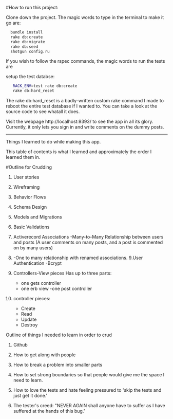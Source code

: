 #How to run this project: 

Clone down the project. The magic words to type in the terminal to make it go are: 

```bash
  bundle install
  rake db:create
  rake db:migrate
  rake db:seed
  shotgun config.ru
```

If you wish to follow the rspec commands, the magic words to run the tests are 

setup the test databse: 

```bash 
   RACK_ENV=test rake db:create
   rake db:hard_reset 
```

The rake db:hard_reset is a badly-written custom rake command I made to reboot the entire test database if I wanted to. You can take a look at the source code to see whatall it does.

Visit the webpage http://localhost:9393/ to see the app in all its glory.  Currently, it only lets you sign in and write comments on the dummy posts.


------------------------------------------------------------------------------------------------------------

Things I learned to do while making this app.

This table of contents is what I learned and approximately the order I learned them in.

#Outline for Crudding

1. User stories 
2. Wireframing
3. Behavior Flows
4. Schema Design
5. Models and Migrations
6. Basic Validations
7. Activerecord Associations 
      -Many-to-Many Relationship between users and posts (A user comments on many posts, and a post is commented on by many users) 
8.    -One to many relationship with renamed associations. 
9.User Authentication
      -Bcrypt

10. Controllers-View pieces
      Has up to three parts: 
      - one gets controller
      - one erb view
      -one post controller

11. controller pieces: 
    - Create 
    - Read 
    - Update
    - Destroy 


Outline of things I needed to learn in order to crud
1. Github 
2. How to get along with people
3. How to break a problem into smaller parts
4. How to set strong boundaries so that people would give me the space I need to learn. 
5. How to love the tests and hate feeling pressured to 'skip the tests and just get it done.'

6. The tester's creed: "NEVER AGAIN shall anyone have to suffer as I have suffered at the hands of this bug." 

